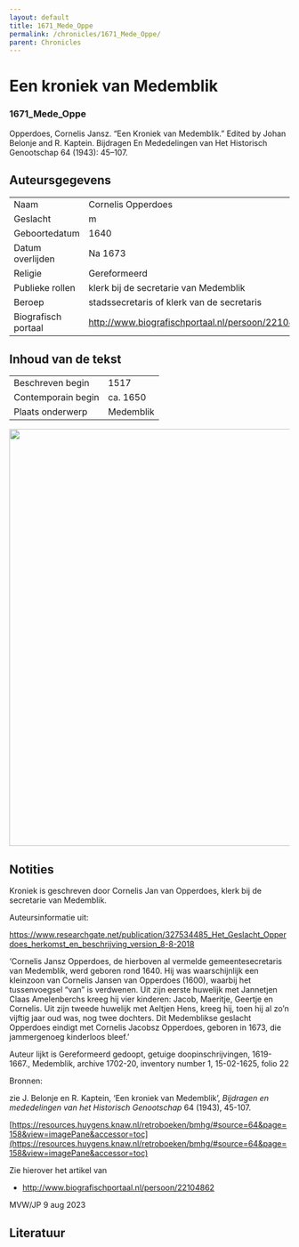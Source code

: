 ```yaml
---
layout: default
title: 1671_Mede_Oppe
permalink: /chronicles/1671_Mede_Oppe/
parent: Chronicles
--- 
```



# Een kroniek van Medemblik 

### 1671_Mede_Oppe 

Opperdoes, Cornelis Jansz. “Een Kroniek van Medemblik.” Edited by Johan Belonje and R. Kaptein. Bijdragen En Mededelingen van Het Historisch Genootschap 64 (1943): 45–107. 

## Auteursgegevens 

| | | 
| --------------- | --------------- | 
| Naam | Cornelis Opperdoes | 
| Geslacht | m | 
| Geboortedatum | 1640 | 
| Datum overlijden | Na 1673 | 
| Religie | Gereformeerd | 
| Publieke rollen | klerk bij de secretarie van Medemblik | 
| Beroep | stadssecretaris of klerk van de secretaris | 
| Biografisch portaal | http://www.biografischportaal.nl/persoon/22104862 | 

## Inhoud van de tekst 

| | | 
| --------------- | --------------- | 
| Beschreven begin | 1517 | 
| Contemporain begin | ca. 1650 | 
| Plaats onderwerp | Medemblik | 

[<img src="..\..\barplots_chronicles\1671_Mede_Oppe.jpg" width="750"/>](..\..\barplots_chronicles\1671_Mede_Oppe.jpg) 

## Notities 

Kroniek is geschreven door Cornelis Jan van Opperdoes, klerk bij de secretarie
van Medemblik.

Auteursinformatie uit:

<https://www.researchgate.net/publication/327534485_Het_Geslacht_Opperdoes_herkomst_en_beschrijving_version_8-8-2018>

‘Cornelis Jansz Opperdoes, de hierboven al vermelde gemeentesecretaris van
Medemblik, werd geboren rond 1640. Hij was waarschijnlijk een kleinzoon van
Cornelis Jansen van Opperdoes (1600), waarbij het tussenvoegsel “van” is
verdwenen. Uit zijn eerste huwelijk met Jannetjen Claas Amelenberchs kreeg hij
vier kinderen: Jacob, Maeritje, Geertje en Cornelis. Uit zijn tweede huwelijk
met Aeltjen Hens, kreeg hij, toen hij al zo’n vijftig jaar oud was, nog twee
dochters. Dit Medemblikse geslacht Opperdoes eindigt met Cornelis Jacobsz
Opperdoes, geboren in 1673, die jammergenoeg kinderloos bleef.’

Auteur lijkt is Gereformeerd gedoopt, getuige doopinschrijvingen, 1619-1667.,
Medemblik, archive 1702-20, inventory number 1, 15-02-1625, folio 22

Bronnen:

zie J. Belonje en R. Kaptein, ‘Een kroniek van Medemblik’, _Bijdragen en
mededelingen van het Historisch Genootschap_ 64 (1943), 45-107.

[https://resources.huygens.knaw.nl/retroboeken/bmhg/#source=64&page=158&view=imagePane&accessor=toc](https://resources.huygens.knaw.nl/retroboeken/bmhg/#source=64&page=158&view=imagePane&accessor=toc)

Zie hierover het artikel van

  * <http://www.biografischportaal.nl/persoon/22104862>

MVW/JP 9 aug 2023



## Literatuur 

